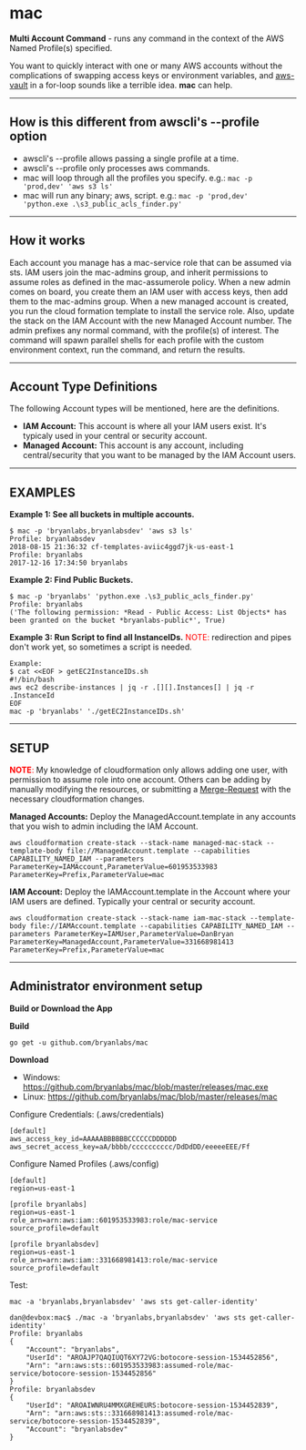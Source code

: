 # mac
**Multi Account Command** - runs any command in the context of the AWS Named Profile(s) specified.


You want to quickly interact with one or many AWS accounts without the complications of swapping access keys or environment variables, and [aws-vault](https://github.com/99designs/aws-vault) in a for-loop sounds like a terrible idea. **mac** can help.

------------
How is this different from awscli's --profile option
------------
* awscli's --profile allows passing a single profile at a time.  
* awscli's --profile only processes aws commands.  
* mac will loop through all the profiles you specify. e.g.:  ````mac -p 'prod,dev' 'aws s3 ls'````
* mac will run any binary; aws, script. e.g.: ````mac -p 'prod,dev' 'python.exe .\s3_public_acls_finder.py'````

------------
How it works
------------
Each account you manage has a mac-service role that can be assumed via sts. IAM users join the mac-admins group, and inherit permissions to assume roles as defined in the mac-assumerole policy. When a new admin comes on board, you create them an IAM user with access keys, then add them to the mac-admins group. When a new managed account is created, you run the cloud formation template to install the service role. Also, update the stack on the IAM Account with the new Managed Account number. The admin prefixes any normal command, with the profile(s) of interest. The command will spawn parallel shells for each profile with the custom environment context, run the command,  and return the results.

------------
Account Type Definitions
------------
The following Account types will be mentioned, here are the definitions.
* **IAM Account:** This account is where all your IAM users exist. It's typicaly used in your central or security account.  
* **Managed Account:** This account is any account, including central/security that you want to be managed by the IAM Account users.  

------------
EXAMPLES 
------------

**Example 1: See all buckets in multiple accounts.**

````
$ mac -p 'bryanlabs,bryanlabsdev' 'aws s3 ls'
Profile: bryanlabsdev
2018-08-15 21:36:32 cf-templates-aviic4ggd7jk-us-east-1
Profile: bryanlabs
2017-12-16 17:34:50 bryanlabs
````
**Example 2: Find Public Buckets.**
````
$ mac -p 'bryanlabs' 'python.exe .\s3_public_acls_finder.py'
Profile: bryanlabs
('The following permission: *Read - Public Access: List Objects* has been granted on the bucket *bryanlabs-public*', True)
````

**Example 3: Run Script to find all InstanceIDs.**
<span style="color:red">NOTE: </span> redirection and pipes don't work yet, so sometimes a script is needed.

````
Example:
$ cat <<EOF > getEC2InstanceIDs.sh
#!/bin/bash
aws ec2 describe-instances | jq -r .[][].Instances[] | jq -r .InstanceId
EOF
mac -p 'bryanlabs' './getEC2InstanceIDs.sh'
````


------------
SETUP
------------
<span style="color:red">**NOTE**: </span> My knowledge of cloudformation only allows adding one user, with permission to assume role into one account. Others can be adding by manually modifying the resources, or submitting a [Merge-Request](https://github.com/bryanlabs/mac/issues/1 "Merge-Request") with the necessary cloudformation changes.

**Managed Accounts:** Deploy the ManagedAccount.template in any accounts that you wish to admin including the IAM Account.  

````
aws cloudformation create-stack --stack-name managed-mac-stack --template-body file://ManagedAccount.template --capabilities CAPABILITY_NAMED_IAM --parameters ParameterKey=IAMAccount,ParameterValue=601953533983 ParameterKey=Prefix,ParameterValue=mac
````


**IAM Account:** Deploy the IAMAccount.template in the Account where your IAM users are defined. Typically your central or security account.   

````
aws cloudformation create-stack --stack-name iam-mac-stack --template-body file://IAMAccount.template --capabilities CAPABILITY_NAMED_IAM --parameters ParameterKey=IAMUser,ParameterValue=DanBryan ParameterKey=ManagedAccount,ParameterValue=331668981413 ParameterKey=Prefix,ParameterValue=mac
````

------------
Administrator environment setup
------------

**Build or Download the App**

**Build**
````
go get -u github.com/bryanlabs/mac
````

**Download**
* Windows: https://github.com/bryanlabs/mac/blob/master/releases/mac.exe  
* Linux: https://github.com/bryanlabs/mac/blob/master/releases/mac  

Configure Credentials: (.aws/credentials)

````
[default]
aws_access_key_id=AAAAABBBBBBCCCCCCDDDDDD
aws_secret_access_key=aA/bbbb/cccccccccc/DdDdDD/eeeeeEEE/Ff
````

Configure Named Profiles (.aws/config)
````
[default]
region=us-east-1

[profile bryanlabs]
region=us-east-1
role_arn=arn:aws:iam::601953533983:role/mac-service
source_profile=default

[profile bryanlabsdev]
region=us-east-1
role_arn=arn:aws:iam::331668981413:role/mac-service
source_profile=default
````
Test:
````
mac -a 'bryanlabs,bryanlabsdev' 'aws sts get-caller-identity'

dan@devbox:mac$ ./mac -a 'bryanlabs,bryanlabsdev' 'aws sts get-caller-identity'
Profile: bryanlabs
{
    "Account": "bryanlabs",
    "UserId": "AROAJP7QAQIUQT6XY72VG:botocore-session-1534452856",
    "Arn": "arn:aws:sts::601953533983:assumed-role/mac-service/botocore-session-1534452856"
}
Profile: bryanlabsdev
{
    "UserId": "AROAIWNRU4MMXGREHEURS:botocore-session-1534452839",
    "Arn": "arn:aws:sts::331668981413:assumed-role/mac-service/botocore-session-1534452839",
    "Account": "bryanlabsdev"
}
````
